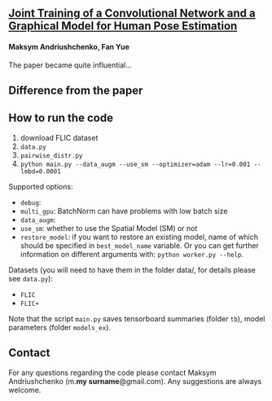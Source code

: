 ## [Joint Training of a Convolutional Network and a Graphical Model for Human Pose Estimation](https://arxiv.org/abs/1406.2984)
#### Maksym Andriushchenko, Fan Yue

The paper became quite influential...

<!-- <img src="images/mnist1-orig.png" width=200/> -->





## Difference from the paper



## How to run the code
1. download FLIC dataset
2. `data.py`
3. `pairwise_distr.py`
4. `python main.py --data_augm --use_sm --optimizer=adam --lr=0.001 --lmbd=0.0001`


Supported options:
- `debug`: 
- `multi_gpu`: BatchNorm can have problems with low batch size
- `data_augm`: 
- `use_sm`: whether to use the Spatial Model (SM) or not
- `restore_model`: if you want to restore an existing model, name of which should be specified in `best_model_name` variable.
Or you can get further information on different arguments with: `python worker.py --help`.


Datasets (you will need to have them in the folder data/, for details please see `data.py`):
- `FLIC`
- `FLIC+`

Note that the script `main.py` saves tensorboard summaries (folder `tb`), model parameters (folder `models_ex`). 


## Contact
For any questions regarding the code please contact Maksym Andriushchenko (m.**my surname**@gmail.com).
Any suggestions are always welcome.

